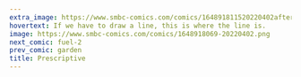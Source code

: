 ```yaml
---
extra_image: https://www.smbc-comics.com/comics/164891811520220402after.png
hovertext: If we have to draw a line, this is where the line is.
image: https://www.smbc-comics.com/comics/1648918069-20220402.png
next_comic: fuel-2
prev_comic: garden
title: Prescriptive
---
```


